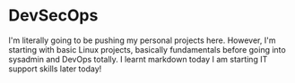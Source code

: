 # DevSecOps
I'm literally going to be pushing my personal projects here. However, I'm starting with basic Linux projects, basically fundamentals before going into sysadmin and DevOps totally.
I learnt markdown today
I am starting IT support skills later today!